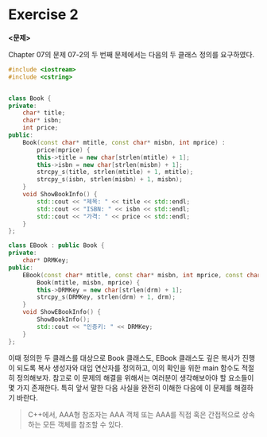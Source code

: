 # Exercise 2

**<문제>**

Chapter 07의 문제 07-2의 두 번째 문제에서는 다음의 두 클래스 정의를 요구하였다.


```cpp
#include <iostream>
#include <cstring>


class Book {
private:
	char* title;
	char* isbn;
	int price;
public:
	Book(const char* mtitle, const char* misbn, int mprice) :
		price(mprice) {
		this->title = new char[strlen(mtitle) + 1];
		this->isbn = new char[strlen(misbn) + 1];
		strcpy_s(title, strlen(mtitle) + 1, mtitle);
		strcpy_s(isbn, strlen(misbn) + 1, misbn);
	}
	void ShowBookInfo() {
		std::cout << "제목: " << title << std::endl;
		std::cout << "ISBN: " << isbn << std::endl;
		std::cout << "가격: " << price << std::endl;
	}
};

class EBook : public Book {
private:
	char* DRMKey;
public:
	EBook(const char* mtitle, const char* misbn, int mprice, const char* drm) :
		Book(mtitle, misbn, mprice) {
		this->DRMKey = new char[strlen(drm) + 1];
		strcpy_s(DRMKey, strlen(drm) + 1, drm);
	}
	void ShowEBookInfo() {
		ShowBookInfo();
		std::cout << "인증키: " << DRMKey;
	}
};
```


이때 정의한 두 클래스를 대상으로 Book 클래스도, EBook 클래스도 깊은 복사가 진행이 되도록 복사 생성자와 대입 연산자를 정의하고, 이의 확인을 위한 main 함수도 적절히 정의해보자. 참고로 이 문제의 해결을 위해서는 여러분이 생각해보아야 할 요소들이 몇 가지 존재한다. 특히 앞서 말한 다음 사실을 완전히 이해한 다음에 이 문제를 해결하기 바란다.


> C++에서, AAA형 참조자는 AAA 객체 또는 AAA를 직접 혹은 간접적으로 상속하는 모든 객체를 참조할 수 있다.
